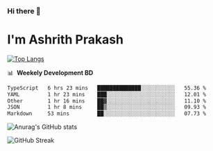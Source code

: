 ### Hi there 👋
# I'm Ashrith Prakash

[![Top Langs](https://github-readme-stats.vercel.app/api/top-langs/?username=xxcheckmatexx&count_private=true&include_all_commits=true&show_icons=true&line_height=20&title_color=FFFFFF&icon_color=FFFFFF&text_color=FFFFFF&bg_color=0D1117&langs_count=8)](https://github.com/anuraghazra/github-readme-stats)

📊 &nbsp;**Weekely Development BD**

<!--START_SECTION:waka-->

```txt
TypeScript   6 hrs 23 mins   ██████████████░░░░░░░░░░░   55.36 %
YAML         1 hr 23 mins    ███░░░░░░░░░░░░░░░░░░░░░░   12.01 %
Other        1 hr 16 mins    ██▓░░░░░░░░░░░░░░░░░░░░░░   11.10 %
JSON         1 hr 8 mins     ██▒░░░░░░░░░░░░░░░░░░░░░░   09.93 %
Markdown     53 mins         ██░░░░░░░░░░░░░░░░░░░░░░░   07.73 %
```

<!--END_SECTION:waka-->

![Anurag's GitHub stats](https://github-readme-stats.vercel.app/api?username=xxcheckmatexx&count_private=true&show_icons=true&theme=merko)  

![GitHub Streak](http://github-readme-streak-stats.herokuapp.com?user=xxcheckmatexx&theme=merko&hide_border=true&date_format=M%20j%5B%2C%20Y%5D&fire=DD0E0B)
<br/>
